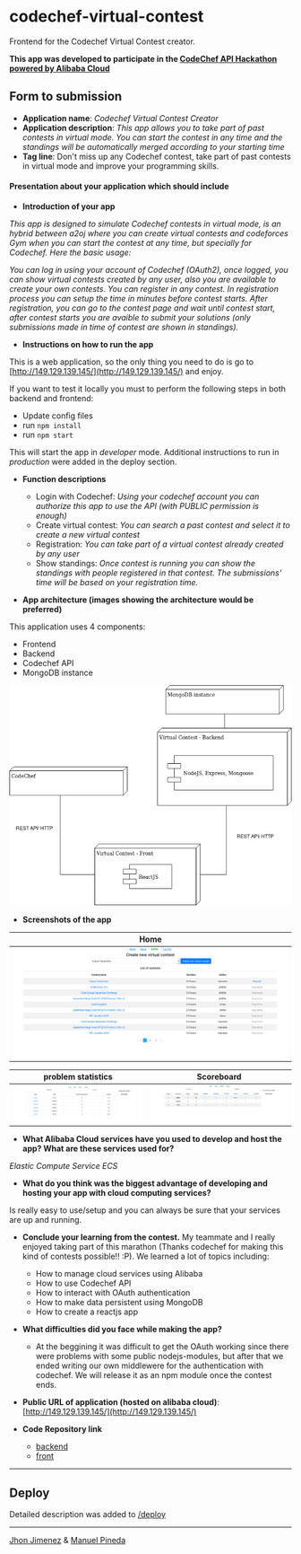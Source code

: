 # codechef-virtual-contest

Frontend for the Codechef Virtual Contest creator.

**This app was developed to participate in the [CodeChef API Hackathon powered by Alibaba Cloud](https://www.codechef.com/CAH1801)**

## Form to submission
- **Application name**: *Codechef Virtual Contest Creator*
- **Application description**: *This app allows you to take part of past contests in virtual mode. You can start the contest in any time and the standings will be automatically merged according to your starting time*
- **Tag line**: Don't miss up any Codechef contest, take part of past contests in virtual mode and improve your programming skills.

#### Presentation about your application which should include
  - **Introduction of your app**
  
  *This app is designed to simulate Codechef contests in virtual mode, is an hybrid between a2oj where you can create virtual contests and codeforces Gym when you can start the contest at any time, but specially for Codechef. Here the basic usage:*
  
  *You can log in using your account of Codechef (OAuth2), once logged, you can show virtual contests created by any user, also you are available to create your own contests. You can register in any contest. In registration process you can setup the time in minutes before contest starts. After registration, you can go to the contest page and wait until contest start, after contest starts you are avaible to submit your solutions (only submissions made in time of contest are shown in standings).*
  
- **Instructions on how to run the app**

This is a web application, so the only thing you need to do is go to [http://149.129.139.145/](http://149.129.139.145/) and enjoy. 

If you want to test it locally you must to perform the following steps in both backend and frontend:

- Update config files
- run `npm install`
- run `npm start`

This will start the app in *developer* mode. Additional instructions to run in *production* were added in the deploy section.


- **Function descriptions**
  - Login with Codechef: *Using your codechef account you can authorize this app to use the API (with PUBLIC permission is enough)*
  - Create virtual contest: *You can search a past contest and select it to create a new virtual contest*
  - Registration: *You can take part of a virtual contest already created by any user*
  - Show standings: *Once contest is running you can show the standings with people registered in that contest. The submissions' time will be based on your registration time.*
 
- **App architecture (images showing the architecture would be preferred)**

This application uses 4 components:

- Frontend
- Backend
- Codechef API
- MongoDB instance

![Architecture](./arch.png)


- **Screenshots of the app** 

Home             | 
:-------------------------:|
![left](./img/home.png) | 


problem statistics         |   Scoreboard
:-------------------------:|:-------------------------:
![left](./img/problem-stats.png) | ![right](./img/board.png)

- **What Alibaba Cloud services have you used to develop and host the app? What are these services used for?**

*Elastic Compute Service ECS*

- **What do you think was the biggest advantage of developing and hosting your app with cloud computing services?**

Is really easy to use/setup and you can always be sure that your services are up and running.

- **Conclude your learning from the contest.**
  My teammate and I really enjoyed taking part of this marathon (Thanks codechef for making this kind of contests possible!! :P).
  We learned a lot of topics including:
    - How to manage cloud services using Alibaba
    - How to use Codechef API
    - How to interact with OAuth authentication
    - How to make data persistent using MongoDB
    - How to create a reactjs app
    
- **What difficulties did you face while making the app?**
  - At the beggining it was difficult to get the OAuth working since there were problems with some public nodejs-modules, but
    after that we ended writing our own middlewere for the authentication with codechef. We will release it as an npm module once the contest ends.
    
- **Public URL of application (hosted on alibaba cloud)**: [http://149.129.139.145/](http://149.129.139.145/)
- **Code Repository link**

  - [backend](https://github.com/pin3da/virtual-chef/)
  - [front](https://github.com/jhonber/codechef-virtual-contest/)
  
------
  
## Deploy

Detailed description was added to [/deploy](./deploy/)

--------

[Jhon Jimenez](https://github.com/jhonber/) & [Manuel Pineda](https://github.com/pin3da/)

